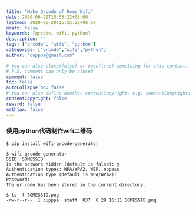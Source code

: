 ```yaml
---
title: "Make Qrcode of Home Wifi"
date: 2020-06-29T15:55:22+08:00
lastmod: 2020-06-29T15:55:22+08:00
draft: false
keywords: [qrcode, wifi, python]
description: ""
tags: ["qrcode", "wifi", "python"]
categories: ["qrcode","wifi","python"]
author: "cupppa@gmail.com"

# You can also close(false) or open(true) something for this content.
# P.S. comment can only be closed
comment: false
toc: false
autoCollapseToc: false
# You can also define another contentCopyright. e.g. contentCopyright: "This is another copyright."
contentCopyright: false
reward: false
mathjax: false
---
```


### 使用python代码制作wifi二维码

<!--more-->

```
$ pip install wifi-qrcode-generator
```

```
$ wifi-qrcode-generator
SSID: SOMESSID
Is the network hidden (default is false): y
Authentication types: WPA/WPA2, WEP, nopass
Authentication type (default is WPA/WPA2):
Password: 
The qr code has been stored in the current directory.
```

```
$ ls -l SOMESSID.png
-rw-r--r--  1 cupppa  staff  837  6 29 16:11 SOMESSID.png
```
